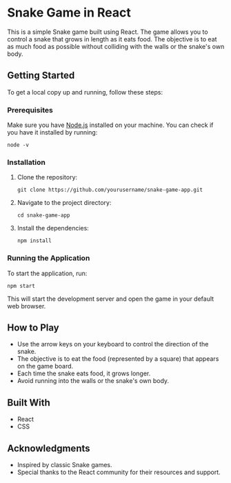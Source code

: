 # Snake Game in React

This is a simple Snake game built using React. The game allows you to control a snake that grows in length as it eats food. The objective is to eat as much food as possible without colliding with the walls or the snake's own body.

## Getting Started

To get a local copy up and running, follow these steps:

### Prerequisites

Make sure you have [Node.js](https://nodejs.org/) installed on your machine. You can check if you have it installed by running:

```
node -v
```

### Installation

1. Clone the repository:

   ```
   git clone https://github.com/yourusername/snake-game-app.git
   ```

2. Navigate to the project directory:

   ```
   cd snake-game-app
   ```

3. Install the dependencies:

   ```
   npm install
   ```

### Running the Application

To start the application, run:

```
npm start
```

This will start the development server and open the game in your default web browser.

## How to Play

- Use the arrow keys on your keyboard to control the direction of the snake.
- The objective is to eat the food (represented by a square) that appears on the game board.
- Each time the snake eats food, it grows longer.
- Avoid running into the walls or the snake's own body.

## Built With

- React
- CSS

## Acknowledgments

- Inspired by classic Snake games.
- Special thanks to the React community for their resources and support.